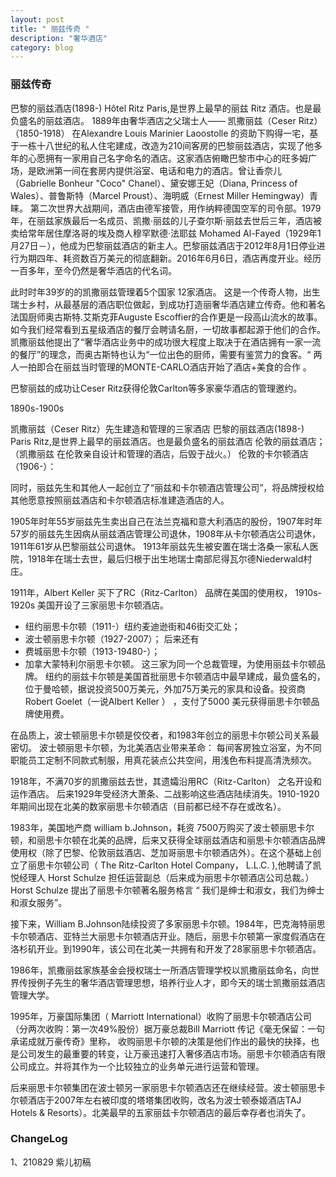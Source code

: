 ```yaml
---
layout: post
title: " 丽兹传奇 "
description: "奢华酒店"
category: blog
---
```



### 丽兹传奇

巴黎的丽兹酒店(1898-) Hôtel Ritz Paris,是世界上最早的丽兹 Ritz 酒店。也是最负盛名的丽兹酒店。
1889年由奢华酒店之父瑞士人—— 凯撒丽兹（Ceser Ritz）（1850-1918） 在Alexandre Louis Marinier Laoostolle 的资助下购得一宅，基于一栋十八世纪的私人住宅建成，改造为210间客房的巴黎丽兹酒店，实现了他多年的心愿拥有一家用自己名字命名的酒店。这家酒店俯瞰巴黎市中心的旺多姆广场，是欧洲第一间在套房内提供浴室、电话和电力的酒店。曾让香奈儿（Gabrielle Bonheur "Coco" Chanel）、黛安娜王妃（Diana, Princess of Wales）、普鲁斯特（Marcel Proust）、海明威（Ernest Miller Hemingway）青睐。
第二次世界大战期间，酒店由德军接管，用作纳粹德国空军的司令部。1979年，在丽兹家族最后一名成员、凯撒·丽兹的儿子查尔斯·丽兹去世后三年，酒店被卖给常年居住摩洛哥的埃及商人穆罕默德·法耶兹 Mohamed Al-Fayed（1929年1月27日－），他成为巴黎丽兹酒店的新主人。巴黎丽兹酒店于2012年8月1日停业进行为期四年、耗资数百万美元的彻底翻新。2016年6月6日，酒店再度开业。经历一百多年，至今仍然是奢华酒店的代名词。

此时时年39岁的的凯撒丽兹管理着5个国家 12家酒店。
这是一个传奇人物，出生瑞士乡村，从最基层的酒店职位做起，到成功打造丽奢华酒店建立传奇。他和著名法国厨师奥古斯特.艾斯克菲Auguste Escoffier的合作更是一段高山流水的故事。
如今我们经常看到五星级酒店的餐厅会聘请名厨，一切故事都起源于他们的合作。凯撒丽兹他提出了“奢华酒店业务中的成功很大程度上取决于在酒店拥有一家一流的餐厅”的理念，而奥古斯特也认为“一位出色的厨师，需要有鉴赏力的食客。“ 两人一拍即合在丽兹当时管理的MONTE-CARLO酒店开始了酒店+美食的合作 。

巴黎丽兹的成功让Ceser Ritz获得伦敦Carlton等多家豪华酒店的管理邀约。


1890s-1900s 

凯撒丽兹（Ceser Ritz）先生建造和管理的三家酒店
巴黎的丽兹酒店(1898-) Paris Ritz,是世界上最早的丽兹酒店。也是最负盛名的丽兹酒店
伦敦的丽兹酒店； （凯撒丽兹 在伦敦亲自设计和管理的酒店，后毁于战火。）
伦敦的卡尔顿酒店（1906-）：

同时，丽兹先生和其他人一起创立了“丽兹和卡尔顿酒店管理公司”，将品牌授权给其他愿意按照丽兹酒店和卡尔顿酒店标准建造酒店的人。

1905年时年55岁丽兹先生卖出自己在法兰克福和意大利酒店的股份，1907年时年57岁的丽兹先生因病从丽兹酒店管理公司退休，1908年从卡尔顿酒店公司退休，1911年61岁从巴黎丽兹公司退休。
1913年丽兹先生被安置在瑞士洛桑一家私人医院，1918年在瑞士去世，最后归根于出生地瑞士南部尼得瓦尔德Niederwald村庄。


1911年，Albert Keller 买下了RC（Ritz-Carlton） 品牌在美国的使用权，
1910s-1920s
美国开设了三家丽思卡尔顿酒店。

- 纽约丽思卡尔顿（1911-）纽约麦迪逊街和46街交汇处；
- 波士顿丽思卡尔顿（1927-2007）；
后来还有
- 费城丽思卡尔顿（1913-19480-）；
- 加拿大蒙特利尔丽思卡尔顿。
这三家为同一个总裁管理，为使用丽兹卡尔顿品牌。
纽约的丽兹卡尔顿是美国首批丽思卡尔顿酒店中最早建成，最负盛名的，位于曼哈顿，据说投资500万美元，外加75万美元的家具和设备。投资商Robert Goelet（一说Albert Keller ） ，支付了5000 美元获得丽思卡尔顿品牌使用费。 

在品质上，波士顿丽思卡尔顿是佼佼者，和1983年创立的丽思卡尔顿公司关系最密切。
波士顿丽思卡尔顿，为北美酒店业带来革命： 每间客房独立浴室，为不同职能员工定制不同款式制服，用真花装点公共空间，用浅色布料提高清洗频次。

1918年，不满70岁的凯撒丽兹去世，其遗孀沿用RC（Ritz-Carlton） 之名开设和运作酒店。
后来1929年受经济大萧条、二战影响这些酒店陆续消失。1910-1920年期间出现在北美的数家丽思卡尔顿酒店（目前都已经不存在或改名）。

1983年，美国地产商 william b.Johnson，耗资 7500万购买了波士顿丽思卡尔顿，和丽思卡尔顿在北美的品牌，后来又获得全球丽兹酒店和丽思卡尔顿酒店品牌使用权（除了巴黎、伦敦丽兹酒店、芝加哥丽思卡尔顿酒店外）。在这个基础上创立了丽思卡尔顿公司（ The Ritz-Carlton Hotel Company， L.L.C. ),他聘请了凯悦经理人 Horst Schulze 担任运营副总（后来成为丽思卡尔顿酒店公司总裁。）Horst Schulze  提出了丽思卡尔顿著名服务格言 “ 我们是绅士和淑女，我们为绅士和淑女服务”。

接下来，William B.Johnson陆续投资了多家丽思卡尔顿。1984年，巴克海特丽思卡尔顿酒店、亚特兰大丽思卡尔顿酒店开业。随后，丽思卡尔顿第一家度假酒店在洛杉矶开业。到1990年，该公司在北美一共拥有和开发了28家丽思卡尔顿酒店。

1986年，凯撒丽兹家族基金会授权瑞士一所酒店管理学校以凯撒丽兹命名，向世界传授例子先生的奢华酒店管理思想，培养行业人才，即今天的瑞士凯撒丽兹酒店管理大学。


1995年，万豪国际集团（ Marriott International）收购了丽思卡尔顿酒店公司（分两次收购：第一次49%股份）据万豪总裁Bill Marriott 传记《毫无保留：一句承诺成就万豪传奇》里称， 收购丽思卡尔顿的决策是他们作出的最快的抉择，也是公司发生的最重要的转变，让万豪迅速打入奢侈酒店市场。丽思卡尔顿酒店有限公司成立。并将其作为一个比较独立的业务单元进行运营和管理。


后来丽思卡尔顿集团在波士顿另一家丽思卡尔顿酒店还在继续经营。波士顿丽思卡尔顿酒店于2007年左右被印度的塔塔集团收购，改名为波士顿泰姬酒店TAJ Hotels & Resorts）。北美最早的五家丽兹卡尔顿酒店的最后幸存者也消失了。



### ChangeLog
1、210829 紫儿初稿


